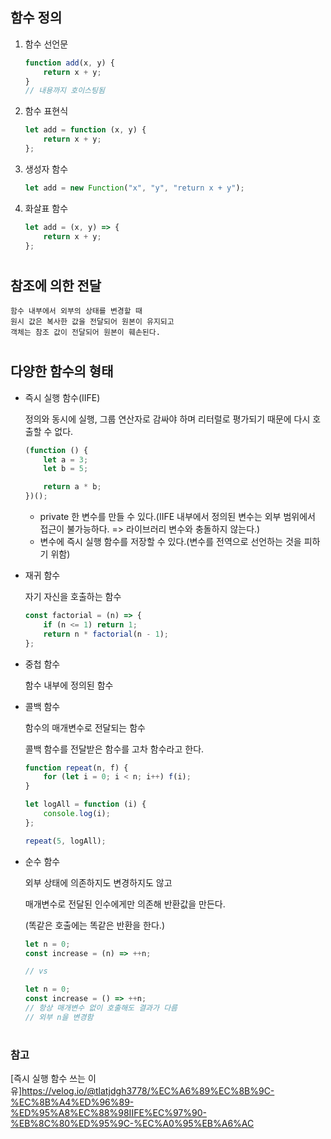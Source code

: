 ## 함수 정의

1. 함수 선언문
    ```javascript
    function add(x, y) {
        return x + y;
    }
    // 내용까지 호이스팅됨
    ```
2. 함수 표현식

    ```javascript
    let add = function (x, y) {
        return x + y;
    };
    ```

3. 생성자 함수
    ```javascript
    let add = new Function("x", "y", "return x + y");
    ```
4. 화살표 함수
    ```javascript
    let add = (x, y) => {
        return x + y;
    };
    ```

#

## 참조에 의한 전달

    함수 내부에서 외부의 상태를 변경할 때
    원시 값은 복사한 값을 전달되어 원본이 유지되고
    객체는 참조 값이 전달되어 원본이 훼손된다.

#

## 다양한 함수의 형태

-   즉시 실행 함수(IIFE)

    정의와 동시에 실행, 그룹 연산자로 감싸야 하며
    리터럴로 평가되기 때문에 다시 호출할 수 없다.

    ```javascript
    (function () {
        let a = 3;
        let b = 5;

        return a * b;
    })();
    ```

    -   private 한 변수를 만들 수 있다.(IIFE 내부에서 정의된 변수는 외부 범위에서 접근이 불가능하다. => 라이브러리 변수와 충돌하지 않는다.)
    -   변수에 즉시 실행 함수를 저장할 수 있다.(변수를 전역으로 선언하는 것을 피하기 위함)

-   재귀 함수

    자기 자신을 호출하는 함수

    ```javascript
    const factorial = (n) => {
        if (n <= 1) return 1;
        return n * factorial(n - 1);
    };
    ```

-   중첩 함수

    함수 내부에 정의된 함수

-   콜백 함수

    함수의 매개변수로 전달되는 함수

    콜백 함수를 전달받은 함수를 고차 함수라고 한다.

    ```javascript
    function repeat(n, f) {
        for (let i = 0; i < n; i++) f(i);
    }

    let logAll = function (i) {
        console.log(i);
    };

    repeat(5, logAll);
    ```

-   순수 함수

    외부 상태에 의존하지도 변경하지도 않고

    매개변수로 전달된 인수에게만 의존해 반환값을 만든다.

    (똑같은 호출에는 똑같은 반환을 한다.)

    ```javascript
    let n = 0;
    const increase = (n) => ++n;

    // vs

    let n = 0;
    const increase = () => ++n;
    // 항상 매개변수 없이 호출해도 결과가 다름
    // 외부 n을 변경함
    ```

#

### 참고

[즉시 실행 함수 쓰는 이유]https://velog.io/@tlatjdgh3778/%EC%A6%89%EC%8B%9C-%EC%8B%A4%ED%96%89-%ED%95%A8%EC%88%98IIFE%EC%97%90-%EB%8C%80%ED%95%9C-%EC%A0%95%EB%A6%AC
